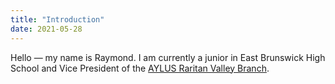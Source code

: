 ```yaml
---
title: "Introduction"
date: 2021-05-28
---
```

Hello — my name is Raymond. I am currently a junior in East Brunswick High School and Vice President of the [AYLUS Raritan Valley Branch](http://aylus.org/raritan-valley-nj/).
